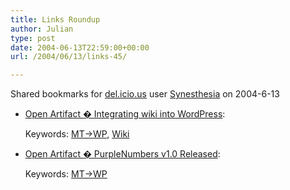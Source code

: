```yaml
---
title: Links Roundup
author: Julian
type: post
date: 2004-06-13T22:59:00+00:00
url: /2004/06/13/links-45/

---
```

Shared bookmarks for [del.icio.us][1] user  [Synesthesia][2] on 2004-6-13

  * [Open Artifact � Integrating wiki into WordPress][3]:
   
    Keywords: [MT->WP][4], [Wiki][5]
  * [Open Artifact � PurpleNumbers v1.0 Released][6]:
   
    Keywords: [MT->WP][4]

 [1]: http://del.icio.us/
 [2]: http://del.icio.us/synesthesia
 [3]: http://blog.openartifact.org/archives/2004/06/10/integrating-wiki-into-wordpress/#comments "http://blog.openartifact.org/archives/2004/06/10/integrating-wiki-into-wordpress/#comments"
 [4]: http://del.icio.us/synesthesia/MT->WP
 [5]: http://del.icio.us/synesthesia/Wiki
 [6]: http://blog.openartifact.org/archives/2004/06/11/purplenumbers-v10-released/ "http://blog.openartifact.org/archives/2004/06/11/purplenumbers-v10-released/"